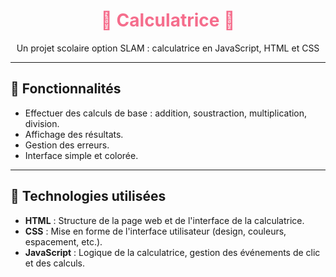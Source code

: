 <div align="center">
  <h1 style="color: #F56D8C;">🌸 Calculatrice 🌸</h1>
  <p style="color: #EC9DA9;">
  <p>
    Un projet scolaire option SLAM : calculatrice en JavaScript, HTML et CSS
  </p>
</div>

---

## 🤍 Fonctionnalités
- Effectuer des calculs de base : addition, soustraction, multiplication, division.
- Affichage des résultats.
- Gestion des erreurs.
- Interface simple et colorée.

---

## 🤍 Technologies utilisées

- **HTML** : Structure de la page web et de l'interface de la calculatrice.
- **CSS** : Mise en forme de l'interface utilisateur (design, couleurs, espacement, etc.).
- **JavaScript** : Logique de la calculatrice, gestion des événements de clic et des calculs.
